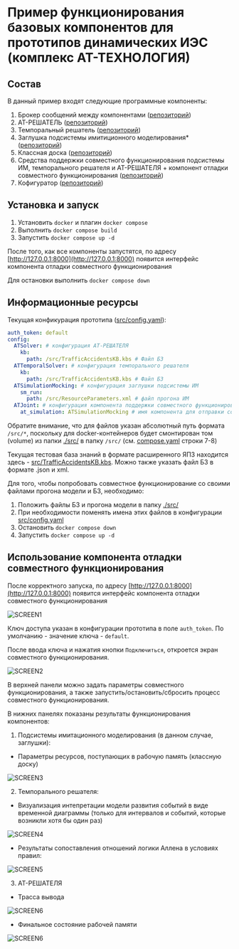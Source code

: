 # Пример функционирования базовых компонентов для прототипов динамических ИЭС (комплекс АТ-ТЕХНОЛОГИЯ)

## Состав

В данный пример входят следующие программные компоненты:

1. Брокер сообщений между компонентами ([репозиторий](https://github.com/grigandal625/AT_QUEUE.git))
2. АТ-РЕШАТЕЛЬ ([репозиторий](https://github.com/grigandal625/AT_SOLVER.git)) 
3. Темпоральный решатель ([репозиторий](https://github.com/grigandal625/AT_TEMPORAL_SOLVER.git))
4. Заглушка подсистемы имитиционного моделирования* ([репозиторий](https://github.com/grigandal625/AT_SIMULATION_MOCKING.git))
5. Классная доска ([репозиторий](https://github.com/grigandal625/AT_BLACKBOARD.git))
6. Средства поддержки совместного функционирования подсистемы ИМ, темпорального решателя и АТ-РЕШАТЕЛЯ + компонент отладки совместного функционирования ([репозиторий](https://github.com/grigandal625/AT_JOINT.git))
7. Кофигуратор ([репозиторий](https://github.com/grigandal625/AT_CONFIGURATOR.git))

## Установка и запуск

1. Установить `docker` и плагин `docker compose`
2. Выполнить `docker compose build`
3. Запустить `docker compose up -d`

После того, как все компоненты запустятся, по адресу [http://127.0.0.1:8000](http://127.0.0.1:8000) появится интерфейс компонента отладки совместного функционирования

Для остановки выполнить `docker compose down`

## Информационные ресурсы

Текущая конфикурация прототипа ([src/config.yaml](./src/config.yaml)):

```yaml
auth_token: default
config:
  ATSolver: # конфигурация АТ-РЕШАТЕЛЯ
    kb:
      path: /src/TrafficAccidentsKB.kbs # Файл БЗ
  ATTemporalSolver: # конфигурация темпорального решателя
    kb:
      path: /src/TrafficAccidentsKB.kbs # Файл БЗ
  ATSimulationMocking: # конфигурация заглушки подсистемы ИМ
    sm_run:
      path: /src/ResourceParameters.xml # файл прогона ИМ
  ATJoint: # конфигурация компонента поддержки совместного функционирования
    at_simulation: ATSimulationMocking # имя компонента для отправки сообщений, предназначенных подсистеме ИМ (по умолчанию ATSimulation)
```

Обратите внимание, что для файлов указан абсолютный путь формата `/src/*`, поскольку для docker-контейнеров будет смонтирован том (volume) из папки [./src/](./src/) в папку `/src/` (см. [compose.yaml](./compose.yaml) строки 7-8)

Текущая тестовая база знаний в формате расширенного ЯПЗ находится здесь - [src/TrafficAccidentsKB.kbs](./src/knowledge_base.xml). Можно также указать файл БЗ в формате .json и xml.

Для того, чтобы попробовать совместное функционирование со своими файлами прогона модели и БЗ, необходимо:

1. Положить файлы БЗ и прогона модели в папку [./src/](./src/)
2. При необходимости поменять имена этих файлов в конфигурации [src/config.yaml](./src/config.yaml)
3. Остановить `docker compose down`
4. Запустить `docker compose up -d`

## Использование компонента отладки совместного функционирования

После корректного запуска, по адресу [http://127.0.0.1:8000](http://127.0.0.1:8000) появится интерфейс компонента отладки совместного функционирования

![SCREEN1](./readme/image_2024-05-11_19-44-14.png)

Ключ доступа указан в конфигурации прототипа в поле `auth_token`. По умолчанию - значение ключа - `default`.

После ввода ключа и нажатия кнопки `Подключиться`, откроется экран совместного функционирования.

![SCREEN2](./readme/image_2024-05-11_19-48-08.png)

В верхней панели можно задать параметры совместного функционирования, а также запустить/остановить/сбросить процесс совместного функционирования.

В нижних панелях показаны результаты функционирования компонентов:

1. Подсистемы имитационного моделирования (в данном случае, заглушки):

- Параметры ресурсов, поступающих в рабочую память (классную доску)

![SCREEN3](./readme/image_2024-05-11_19-53-45.png)

2. Темпорального решателя:

- Визуализация интепретации модели развития событий в виде временной диаграммы (только для интервалов и событий, которые возникли хотя бы один раз)

![SCREEN4](./readme/image_2024-05-11_19-54-41.png)

- Результаты сопоставления отношений логики Аллена в условиях правил:

![SCREEN5](./readme/image_2024-05-11_19-55-54.png)

3. АТ-РЕШАТЕЛЯ

- Трасса вывода

![SCREEN6](./readme/image_2024-05-11_19-57-52.png)

- Финальное состояние рабочей памяти

![SCREEN6](./readme/image_2024-05-11_19-59-24.png)